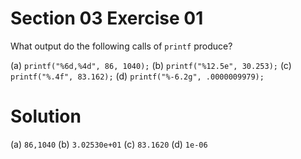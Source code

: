 # Section 03 Exercise 01

What output do the following calls of `printf` produce?

(a) `printf("%6d,%4d", 86, 1040);`
(b) `printf("%12.5e", 30.253);`
(c) `printf("%.4f", 83.162);`
(d) `printf("%-6.2g", .0000009979);`


# Solution

(a) `86,1040`
(b) `3.02530e+01`
(c) `83.1620`
(d) `1e-06`

